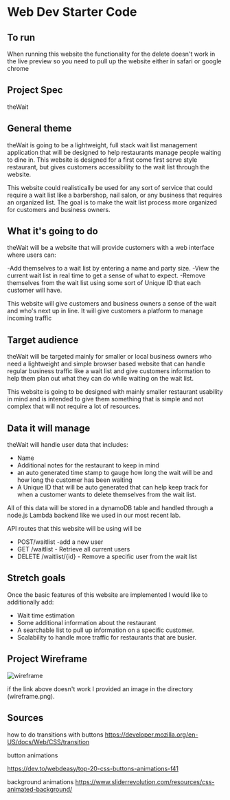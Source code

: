 # Web Dev Starter Code

## To run

When running this website the functionality for the delete doesn't work in the live preview so you need to pull up the website either in safari or google chrome

## Project Spec

theWait

## General theme

theWait is going to be a lightweight, full stack wait list management application that will be designed to help restaurants manage people waiting to dine in. This website is designed for a first come first serve style restaurant, but gives customers accessibility to the wait list through the website.

This website could realistically be used for any sort of service that could require a wait list like a barbershop, nail salon, or any business that requires an organized list. The goal is to make the wait list process more organized for customers and business owners. 

## What it's going to do 

theWait will be a website that will provide customers with a web interface where users can:

-Add themselves to a wait list by entering a name and party size.
-View the current wait list in real time to get a sense of what to expect.
-Remove themselves from the wait list using some sort of Unique ID that each customer will have.

This website will give customers and business owners a sense of the wait and who's next up in line. It will give customers a platform to manage incoming traffic

## Target audience

theWait will be targeted mainly for smaller or local business owners who need a lightweight and simple browser based website that can handle regular business traffic like a wait list and give customers information to help them plan out what they can do while waiting on the wait list.

This website is going to be designed with mainly smaller restaurant usability in mind and is intended to give them something that is simple and not complex that will not require a lot of resources.

## Data it will manage

theWait will handle user data that includes:

- Name
- Additional notes for the restaurant to keep in mind
- an auto generated time stamp to gauge how long the wait will be and how long the customer has been waiting
- A Unique ID that will be auto generated that can help keep track for when a customer wants to delete themselves from the wait list. 

All of this data will be stored in a dynamoDB table and handled through a node.js Lambda backend like we used in our most recent lab.

API routes that this website will be using will be

- POST/waitlist -add a new user
- GET /waitlist - Retrieve all current users
- DELETE /waitlist/{id} - Remove a specific user from the wait list

## Stretch goals

Once the basic features of this website are implemented I would like to additionally add:

- Wait time estimation
- Some additional information about the restaurant
- A searchable list to pull up information on a specific customer.
- Scalability to handle more traffic for restaurants that are busier.


## Project Wireframe

![wireframe](https://app.moqups.com/fdaRQnprQjJwcxuNO36gkBM3w6U1Vmde/view/page/ad64222d5)


if the link above doesn't work I provided an image in the directory (wireframe.png).


## Sources

how to do transitions with buttons
https://developer.mozilla.org/en-US/docs/Web/CSS/transition

button animations

https://dev.to/webdeasy/top-20-css-buttons-animations-f41

background animations
https://www.sliderrevolution.com/resources/css-animated-background/




